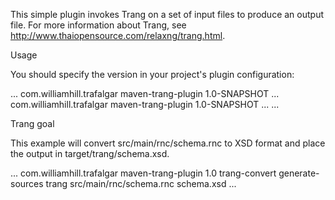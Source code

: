 This simple plugin invokes Trang on a set of input files to
    produce an output file.  For more information about Trang, see
    http://www.thaiopensource.com/relaxng/trang.html.

Usage

You should specify the version in your project's plugin configuration:

<project>
  ...
  <build>
    <!-- To define the plugin version in your parent POM -->
    <pluginManagement>
      <plugins>
        <plugin>
          <groupId>com.williamhill.trafalgar</groupId>
          <artifactId>maven-trang-plugin</artifactId>
          <version>1.0-SNAPSHOT</version>
        </plugin>
        ...
      </plugins>
    </pluginManagement>
    <!-- To use the plugin goals in your POM or parent POM -->
    <plugins>
        <plugin>
          <groupId>com.williamhill.trafalgar</groupId>
          <artifactId>maven-trang-plugin</artifactId>
          <version>1.0-SNAPSHOT</version>
        </plugin>
      ...
    </plugins>
  </build>
  ...
</project>


Trang goal

This example will convert src/main/rnc/schema.rnc to XSD format and place the output in target/trang/schema.xsd.

<project>
  ...
  <build>
    <plugins>
      <plugin>
        <groupId>com.williamhill.trafalgar</groupId>
        <artifactId>maven-trang-plugin</artifactId>
        <version>1.0</version>
        <executions>
          <execution>
            <id>trang-convert</id>
            <phase>generate-sources</phase>
            <goals>
              <goal>trang</goal>
            </goals>
          </execution>
        </executions>
        <configuration>
          <inputFiles>
            <inputFile>src/main/rnc/schema.rnc</inputFile>
          </inputFiles>
          <outputFileName>schema.xsd</outputFileName>
        </configuration>
      </plugin>
    </plugins>
  </build>
   ...
</project>

